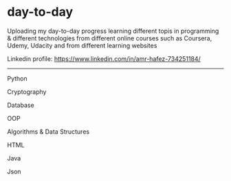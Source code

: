 # day-to-day
Uploading my day-to-day progress learning different topis in programming & different technologies from different online courses
such as Coursera, Udemy, Udacity and from different learning websites

Linkedin profile: https://www.linkedin.com/in/amr-hafez-734251184/

-----------------------------

Python

Cryptography

Database

OOP

Algorithms & Data Structures 

HTML

Java

Json

